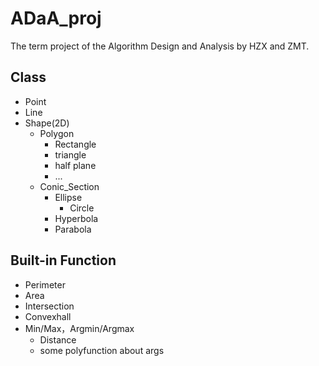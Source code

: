 # ADaA_proj

The term project of the Algorithm Design and Analysis by HZX and ZMT.

## Class
- Point
- Line
- Shape(2D)
  - Polygon
    - Rectangle
    - triangle
    - half plane
    - ...
  - Conic_Section
    - Ellipse
      - Circle
    - Hyperbola
    - Parabola

## Built-in Function
- Perimeter
- Area
- Intersection
- Convexhall
- Min/Max，Argmin/Argmax
  - Distance
  - some polyfunction about args
